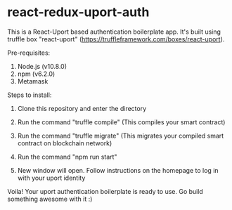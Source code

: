 # react-redux-uport-auth

This is a React-Uport based authentication boilerplate app. It's built using truffle box "react-uport" (https://truffleframework.com/boxes/react-uport).

Pre-requisites: 
1. Node.js (v10.8.0)
2. npm (v6.2.0)
3. Metamask 

Steps to install:

1. Clone this repository and enter the directory 

2. Run the command "truffle compile" (This compiles your smart contract)

3. Run the command "truffle migrate" (This migrates your compiled smart contract on blockchain network)

4. Run the command "npm run start"

5. New window will open. Follow instructions on the homepage to log in with your uport identity

Voila! Your uport authentication boilerplate is ready to use. Go build something awesome with it :)
